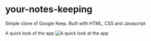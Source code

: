 # your-notes-keeping
Simple clone of Google Keep. Built with HTML, CSS and Javascript

A quick look of the app
![A quick look at the app](https://i.ibb.co/k6xtQKm/demo.png)




